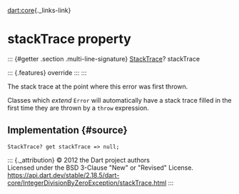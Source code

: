[dart:core](../../dart-core/dart-core-library){._links-link}

stackTrace property
===================

::: {#getter .section .multi-line-signature}
[StackTrace](../stacktrace-class)? stackTrace

::: {.features}
override
:::
:::

The stack trace at the point where this error was first thrown.

Classes which *extend* `Error` will automatically have a stack trace
filled in the first time they are thrown by a `throw` expression.

Implementation {#source}
--------------

``` {.language-dart data-language="dart"}
StackTrace? get stackTrace => null;
```

::: {._attribution}
© 2012 the Dart project authors\
Licensed under the BSD 3-Clause \"New\" or \"Revised\" License.\
<https://api.dart.dev/stable/2.18.5/dart-core/IntegerDivisionByZeroException/stackTrace.html>
:::
